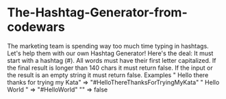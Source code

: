 # The-Hashtag-Generator-from-codewars
The marketing team is spending way too much time typing in hashtags. Let's help them with our own Hashtag Generator!  Here's the deal:  It must start with a hashtag (#). All words must have their first letter capitalized. If the final result is longer than 140 chars it must return false. If the input or the result is an empty string it must return false. Examples " Hello there thanks for trying my Kata"  =>  "#HelloThereThanksForTryingMyKata" "    Hello     World   "                  =>  "#HelloWorld" ""                                        =>  false
